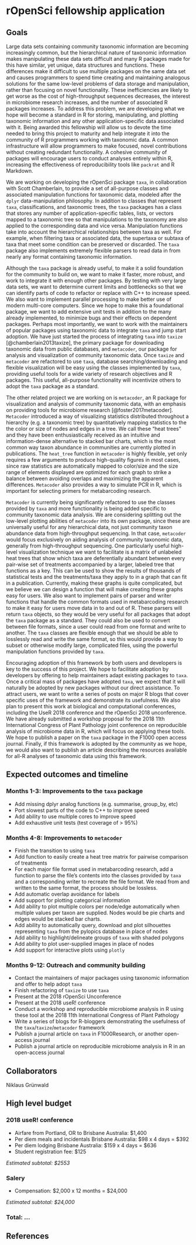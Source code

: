 rOpenSci fellowship application
===============================

Goals
-----

Large data sets containing community taxonomic information are becoming
increasingly common, but the hierarchical nature of taxonomic
information makes manipulating these data sets difficult and many R
packages made for this have similar, yet unique, data structures and
functions. These differences make it difficult to use multiple packages
on the same data set and causes programmers to spend time creating and
maintaining analogous solutions for the same low-level problems of data
storage and manipulation, rather than focusing on novel functionality.
These inefficiencies are likely to get worse as the cost of
high-throughput sequences decreases, the interest in microbiome research
increases, and the number of associated R packages increases. To address
this problem, we are developing what we hope will become a standard in R
for storing, manipulating, and plotting taxonomic information and any
other application-specific data associated with it. Being awarded this
fellowship will allow us to devote the time needed to bring this project
to maturity and help integrate it into the community of R programmers
working with taxonomic data. A common infrastructure will allow
programmers to make focused, novel contributions without creating
redundant functionality. A cohesive community of packages will encourage
users to conduct analyses entirely within R, increasing the
effectiveness of reproducibility tools like `packrat` and R Markdown.

We are working on developing the rOpenSci package `taxa`, in
collaboration with Scott Chamberlain, to provide a set of all-purpose
classes and associated manipulation functions for taxonomic data,
modeled after the `dplyr` data-manipulation philosophy. In addition to
classes that represent `taxa`, classifications, and taxonomic trees, the
`taxa` packages has a class that stores any number of
application-specific tables, lists, or vectors mapped to a taxonomic
tree so that manipulations to the taxonomy are also applied to the
corresponding data and vice versa. Manipulation functions take into
account the hierarchical relationships between taxa as well. For
example, when filtering taxa or associated data, the supertaxa or
subtaxa of taxa that meet some condition can be preserved or discarded.
The `taxa` package also implements extremely flexible parsers to read
data in from nearly any format containing taxonomic information.

Although the `taxa` package is already useful, to make it a solid
foundation for the community to build on, we want to make it faster,
more robust, and work to integrate it with enough other packages. By
testing with very large data sets, we want to determine current limits
and bottlenecks so that we can identify parts of code to refactor or
replace with C++ to increase speed. We also want to implement parallel
processing to make better use of modern multi-core computers. Since we
hope to make this a foundational package, we want to add extensive unit
tests in addition to the many already implemented, to minimize bugs and
their effects on dependent packages. Perhaps most importantly, we want
to work with the maintainers of popular packages using taxonomic data to
integrate `taxa` and jump start adoption. We have just started the
process of integrating `taxa` into `taxize` \[@chamberlain2013taxize\],
the primary package for downloading taxonomic data from public
databases, and `metacoder`, our package for analysis and visualization
of community taxonomic data. Once `taxize` and `metacoder` are
refactored to use `taxa`, database searching/downloading and flexible
visualization will be easy using the classes implemented by `taxa`,
providing useful tools for a wide variety of research objectives and R
packages. This useful, all-purpose functionality will incentivize others
to adopt the `taxa` package as a standard.

The other related project we are working on is `metacoder`, an R package
for visualization and analysis of community taxonomic data, with an
emphasis on providing tools for microbiome research
\[@foster2017metacoder\]. `Metacoder` introduced a way of visualizing
statistics distributed throughout a hierarchy (e.g. a taxonomic tree) by
quantitatively mapping statistics to the the color or size of nodes and
edges in a tree. We call these “heat trees” and they have been
enthusiastically received as an intuitive and information-dense
alternative to stacked bar charts, which is the most common way taxon
abundance in communities are currently plotted in publications. The
`heat_tree` function in `metacoder` is highly flexible, yet only
requires a few arguments to produce high-quality figures in most cases,
since raw statistics are automatically mapped to color/size and the size
range of elements displayed are optimized for each graph to strike a
balance between avoiding overlaps and maximizing the apparent
differences. `Metacoder` also provides a way to simulate PCR in R, which
is important for selecting primers for metabarcoding research.

`Metacoder` is currently being significantly refactored to use the
classes provided by `taxa` and more functionality is being added
specific to community taxonomic data analysis. We are considering
splitting out the low-level plotting abilities of `metacoder` into its
own package, since these are universally useful for any hierarchical
data, not just community taxon abundance data from high-throughput
sequencing. In that case, `metacoder` would focus exclusively on aiding
analysis of community taxonomic data, generally from high-throughput
sequencing. One particularly useful high-level visualization technique
we want to facilitate is a matrix of unlabeled heat trees that show
which taxa are deferentially abundant between every pair-wise set of
treatments accompanied by a larger, labeled tree that functions as a
key. This can be used to show the results of thousands of statistical
tests and the treatments/taxa they apply to in a graph that can fit in a
publication. Currently, making these graphs is quite complicated, but we
believe we can design a function that will make creating these graphs
easy for users. We also want to implement pairs of parser and writer
functions that handle the common formats used in metabarcoding research
to make it easy for users move data in to and out of R. These parsers
will return `taxa` objects, so they would be very useful for all
packages that adopt the `taxa` package as a standard. They could also be
used to convert between file formats, since a user could read from one
format and write to another. The `taxa` classes are flexible enough that
we should be able to losslessly read and write the same format, so this
would provide a way to subset or otherwise modify large, complicated
files, using the powerful manipulation functions provided by `taxa`.

Encouraging adoption of this framework by both users and developers is
key to the success of this project. We hope to facilitate adoption by
developers by offering to help maintainers adapt existing packages to
`taxa`. Once a critical mass of packages have adopted `taxa`, we expect
that it will naturally be adopted by new packages without our direct
assistance. To attract users, we want to write a series of posts on
major R blogs that cover specific uses of the framework and demonstrate
its usefulness. We also plan to present this work at biological and
computational conferences, including the UseR 2018 conference and the
rOpenSci 2018 unconference. We have already submitted a workshop
proposal for the 2018 11th International Congress of Plant Pathology
joint conference on reproducible analysis of microbiome data in R, which
will focus on applying these tools. We hope to publish a paper on the
`taxa` package in the F1000 open access journal. Finally, if this
framework is adopted by the community as we hope, we would also want to
publish an article describing the resources available for all-R analyses
of taxonomic data using this framework.

Expected outcomes and timeline
------------------------------

### Months 1-3: Improvements to the `taxa` package

-   Add missing dplyr analog functions (e.g. summarise, group\_by, etc)
-   Port slowest parts of the code to C++ to improve speed
-   Add ability to use multiple cores to improve speed
-   Add exhaustive unit tests (test coverage of &gt; 95%)

### Months 4-8: Improvements to `metacoder`

-   Finish the transition to using `taxa`
-   Add function to easily create a heat tree matrix for pairwise
    comparison of treatments
-   For each major file format used in metabarcoding research, add a
    function to parse the file’s contents into the classes provided by
    `taxa` and a corresponding writer to recreate the file format. We
    read from and written to the same format, the process should
    be lossless.
-   Add automatic overlap avoidance for labels
-   Add support for plotting categorical information
-   Add ability to plot multiple colors per node/edge automatically when
    multiple values per taxon are supplied. Nodes would be pie charts
    and edges would be stacked bar charts.
-   Add ability to automatically query, download and plot silhouettes
    representing `taxa` from the pylopics database in place of nodes
-   Add ability to highlight/delineate groups of `taxa` with shaded
    polygons
-   Add ability to plot user-supplied images in place of nodes
-   Add support for interactive plots using `plotly`

### Months 9-12: Outreach and community building

-   Contact the maintainers of major packages using taxonomic
    information and offer to help adopt `taxa`
-   Finish refactoring of `taxize` to use `taxa`
-   Present at the 2018 rOpenSci Unconference
-   Present at the 2018 useR! conference
-   Conduct a workshop and reproducible microbiome analysis in R using
    these tool at the 2018 11th International Congress of Plant
    Pathology
-   Write a series of blogs for R-bloggers demonstrating the usefulness
    of the `taxa`/`taxize`/`metacoder` framework
-   Publish a journal article on `taxa` in F1000Research, or another
    open-access journal
-   Publish a journal article on reproducible microbiome analysis in R
    in an open-access journal

Collaborators
-------------

Niklaus Grünwald

High level budget
-----------------

### 2018 useR! conference

-   Airfare from Portland, OR to Brisbane Australia: $1,400
-   Per diem meals and incidentals Brisbane Australia: $98 x 4 days =
    $392
-   Per diem lodging Brisbane Australia: $159 x 4 days = $636
-   Student registration fee: $125

*Estimated subtotal: $2553*

### Salery

-   Compensation: $2,000 x 12 months = $24,000

*Estimated subtotal: $24,000*

### Total: ...

References
----------
